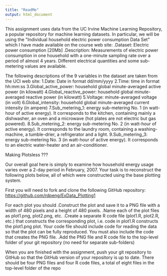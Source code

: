 ```yaml
---
title: "ReadMe"
output: html_document
---
```

This assignment uses data from the UC Irvine Machine Learning Repository, a popular repository for machine learning datasets. In particular, we will be using the "Individual household electric power consumption Data Set" which I have made available on the course web site:
.Dataset: Electric power consumption [20Mb]
.Description: Measurements of electric power consumption in one household with a one-minute sampling rate over a period of almost 4 years. Different electrical quantities and some sub-metering values are available.

The following descriptions of the 9 variables in the dataset are taken from the UCI web site:
1.Date: Date in format dd/mm/yyyy
2.Time: time in format hh:mm:ss
3.Global_active_power: household global minute-averaged active power (in kilowatt)
4.Global_reactive_power: household global minute-averaged reactive power (in kilowatt)
5.Voltage: minute-averaged voltage (in volt)
6.Global_intensity: household global minute-averaged current intensity (in ampere)
7.Sub_metering_1: energy sub-metering No. 1 (in watt-hour of active energy). It corresponds to the kitchen, containing mainly a dishwasher, an oven and a microwave (hot plates are not electric but gas powered).
8.Sub_metering_2: energy sub-metering No. 2 (in watt-hour of active energy). It corresponds to the laundry room, containing a washing-machine, a tumble-drier, a refrigerator and a light.
9.Sub_metering_3: energy sub-metering No. 3 (in watt-hour of active energy). It corresponds to an electric water-heater and an air-conditioner.

Making Plotsless ???

Our overall goal here is simply to examine how household energy usage varies over a 2-day period in February, 2007. Your task is to reconstruct the following plots below, all of which were constructed using the base plotting system.

First you will need to fork and clone the following GitHub repository: https://github.com/rdpeng/ExData_Plotting1

For each plot you should
.Construct the plot and save it to a PNG file with a width of 480 pixels and a height of 480 pixels.
.Name each of the plot files as plot1.png, plot2.png, etc.
.Create a separate R code file (plot1.R, plot2.R, etc.) that constructs the corresponding plot, i.e. code in plot1.R constructs the plot1.png plot. Your code file should include code for reading the data so that the plot can be fully reproduced. You must also include the code that creates the PNG file.
.Add the PNG file and R code file to the top-level folder of your git repository (no need for separate sub-folders)

When you are finished with the assignment, push your git repository to GitHub so that the GitHub version of your repository is up to date. There should be four PNG files and four R code files, a total of eight files in the top-level folder of the repo
